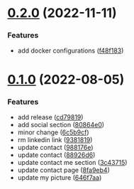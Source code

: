 # [0.2.0](https://github.com/ghorbani-mohammad/my-website/compare/v0.1.0...v0.2.0) (2022-11-11)


### Features

* add docker configurations ([f48f183](https://github.com/ghorbani-mohammad/my-website/commit/f48f18340ce3fd7c57c1fec63281096c0122215a))



# [0.1.0](https://github.com/ghorbani-mohammad/my-website/compare/8fa9eb4307ff1663bd2e1d9c4b1d596fba6a3c4d...v0.1.0) (2022-08-05)


### Features

* add release ([cd79819](https://github.com/ghorbani-mohammad/my-website/commit/cd7981930e6141343aabc77ade3ff769a5a8b383))
* add social section ([80864e0](https://github.com/ghorbani-mohammad/my-website/commit/80864e05cc36eb852f66ff2a37c6d146501692c2))
* minor change ([6c5b9cf](https://github.com/ghorbani-mohammad/my-website/commit/6c5b9cf5e44a9383ba3d0aa3900f21d77f16979b))
* rm linkedin link ([9381819](https://github.com/ghorbani-mohammad/my-website/commit/9381819ac2c3c5467aec14a6f0a6f6b6a9b364b8))
* update contact ([988176e](https://github.com/ghorbani-mohammad/my-website/commit/988176efed003caef395cb3703c74237b2a0eeea))
* update contact ([88926d6](https://github.com/ghorbani-mohammad/my-website/commit/88926d65aa5313fa0d98a0b24b2c02e82fda871d))
* update contact me section ([3c43715](https://github.com/ghorbani-mohammad/my-website/commit/3c4371553c08a08e32aca631abb7aa75429f1686))
* update contact page ([8fa9eb4](https://github.com/ghorbani-mohammad/my-website/commit/8fa9eb4307ff1663bd2e1d9c4b1d596fba6a3c4d))
* update my picture ([646f7aa](https://github.com/ghorbani-mohammad/my-website/commit/646f7aa4f05199f1952e111caefc9c96afc67dac))



